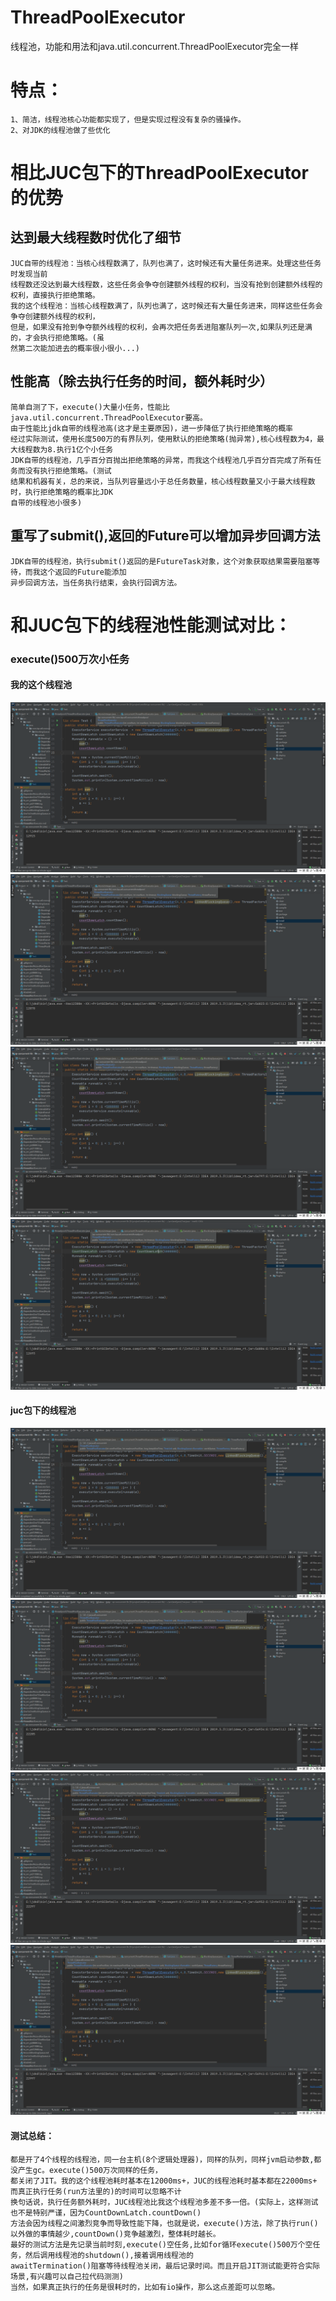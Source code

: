 # ThreadPoolExecutor
 线程池，功能和用法和java.util.concurrent.ThreadPoolExecutor完全一样

# 特点：
    1、简洁，线程池核心功能都实现了，但是实现过程没有复杂的骚操作。
    2、对JDK的线程池做了些优化
    
# 相比JUC包下的ThreadPoolExecutor的优势
## 达到最大线程数时优化了细节
    JUC自带的线程池：当核心线程数满了，队列也满了，这时候还有大量任务进来。处理这些任务时发现当前
    线程数还没达到最大线程数，这些任务会争夺创建额外线程的权利，当没有抢到创建额外线程的权利，直接执行拒绝策略。
    我的这个线程池：当核心线程数满了，队列也满了，这时候还有大量任务进来，同样这些任务会争夺创建额外线程的权利，
    但是，如果没有抢到争夺额外线程的权利，会再次把任务丢进阻塞队列一次,如果队列还是满的，才会执行拒绝策略。(虽
    然第二次能加进去的概率很小很小...)

## 性能高（除去执行任务的时间，额外耗时少）
    简单自测了下，execute()大量小任务，性能比java.util.concurrent.ThreadPoolExecutor要高。
    由于性能比jdk自带的线程池高(这才是主要原因)，进一步降低了执行拒绝策略的概率
    经过实际测试，使用长度500万的有界队列，使用默认的拒绝策略(抛异常),核心线程数为4，最大线程数为8.执行1亿个小任务
    JDK自带的线程池，几乎百分百抛出拒绝策略的异常，而我这个线程池几乎百分百完成了所有任务而没有执行拒绝策略。(测试
    结果和机器有关，总的来说，当队列容量远小于总任务数量，核心线程数量又小于最大线程数时，执行拒绝策略的概率比JDK
    自带的线程池小很多)

## 重写了submit(),返回的Future可以增加异步回调方法
    JDK自带的线程池，执行submit()返回的是FutureTask对象，这个对象获取结果需要阻塞等待，而我这个返回的Future能添加
    异步回调方法，当任务执行结束，会执行回调方法。
    
# 和JUC包下的线程池性能测试对比：
### execute()500万次小任务
#### 我的这个线程池
![mine](https://github.com/65487123/zp-concurrent-lib/raw/master/picture/1f4769fcc8ca510a98b7ad474f7e90b.png)
![mine](https://github.com/65487123/zp-concurrent-lib/raw/master/picture/425f3042b55814a02b208e9dcabf1cd.png)
![mine](https://github.com/65487123/zp-concurrent-lib/raw/master/picture/58efe65e87b35ef04bb2714b24b484f.png)
![mine](https://github.com/65487123/zp-concurrent-lib/raw/master/picture/70e3e47134d8c5bde4d4b3e47bc3420.png)
#### juc包下的线程池
![juc](https://github.com/65487123/zp-concurrent-lib/raw/master/picture/93e14cc0299bf84b91f291e0c37c252.png)
![juc](https://github.com/65487123/zp-concurrent-lib/raw/master/picture/ca68cb92aa49c5aea6d64224dbded69.png)
![juc](https://github.com/65487123/zp-concurrent-lib/raw/master/picture/1c74679f7c13d3309c828e69ed476f0.png)
![juc](https://github.com/65487123/zp-concurrent-lib/raw/master/picture/24355f76a90a795dee35b85e0210fe4.png)
#### 测试总结：
    都是开了4个线程的线程池，同一台主机(8个逻辑处理器)，同样的队列，同样jvm启动参数,都没产生gc。execute()500万次同样的任务，
    都关闭了JIT。我的这个线程池耗时基本在12000ms+，JUC的线程池耗时基本都在22000ms+  而真正执行任务(run方法里的)的时间可以忽略不计
    换句话说，执行任务额外耗时，JUC线程池比我这个线程池多差不多一倍。(实际上，这样测试也不是特别严谨，因为CountDownLatch.countDown()
    方法会因为线程之间激烈竞争而导致性能下降，也就是说，execute()方法，除了执行run()以外做的事情越少,countDown()竞争越激烈，整体耗时越长。 
    最好的测试方法是先记录当前时刻,execute()空任务,比如for循环execute()500万个空任务，然后调用线程池的shutdown(),接着调用线程池的
    awaitTermination()阻塞等待线程池关闭，最后记录时间。而且开启JIT测试能更符合实际场景,有兴趣可以自己拉代码测测)
    当然，如果真正执行的任务是很耗时的，比如有io操作，那么这点差距可以忽略。
    
